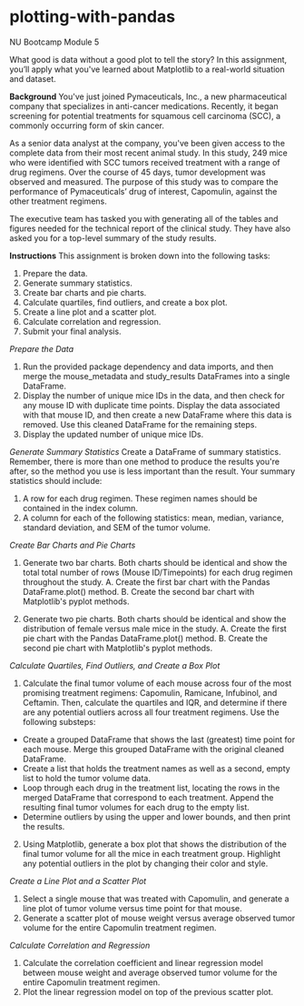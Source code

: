 # plotting-with-pandas
NU Bootcamp Module 5

What good is data without a good plot to tell the story?
In this assignment, you’ll apply what you've learned about Matplotlib to a real-world situation and dataset.

**Background**
You've just joined Pymaceuticals, Inc., a new pharmaceutical company that specializes in anti-cancer medications. Recently, it began screening for potential treatments for squamous cell carcinoma (SCC), a commonly occurring form of skin cancer.

As a senior data analyst at the company, you've been given access to the complete data from their most recent animal study. In this study, 249 mice who were identified with SCC tumors received treatment with a range of drug regimens. Over the course of 45 days, tumor development was observed and measured. The purpose of this study was to compare the performance of Pymaceuticals’ drug of interest, Capomulin, against the other treatment regimens.

The executive team has tasked you with generating all of the tables and figures needed for the technical report of the clinical study. They have also asked you for a top-level summary of the study results.

**Instructions**
This assignment is broken down into the following tasks:

1.  Prepare the data.
2.  Generate summary statistics.
3.  Create bar charts and pie charts.
4.  Calculate quartiles, find outliers, and create a box plot.
5.  Create a line plot and a scatter plot.
6.  Calculate correlation and regression.
7.  Submit your final analysis.

*Prepare the Data*
1.  Run the provided package dependency and data imports, and then merge the mouse_metadata and study_results DataFrames into a single DataFrame.
2.  Display the number of unique mice IDs in the data, and then check for any mouse ID with duplicate time points. Display the data associated with that mouse ID, and then create a new DataFrame where this data is removed. Use this cleaned DataFrame for the remaining steps.
3.  Display the updated number of unique mice IDs.

*Generate Summary Statistics*
Create a DataFrame of summary statistics. Remember, there is more than one method to produce the results you're after, so the method you use is less important than the result.
Your summary statistics should include:
1.  A row for each drug regimen. These regimen names should be contained in the index column.
2.  A column for each of the following statistics: mean, median, variance, standard deviation, and SEM of the tumor volume.

*Create Bar Charts and Pie Charts*
1.  Generate two bar charts. Both charts should be identical and show the total total number of rows (Mouse ID/Timepoints) for each drug regimen throughout the study.
A.  Create the first bar chart with the Pandas DataFrame.plot() method.
B.  Create the second bar chart with Matplotlib's pyplot methods.

2.  Generate two pie charts. Both charts should be identical and show the distribution of female versus male mice in the study.
A.  Create the first pie chart with the Pandas DataFrame.plot() method.
B.  Create the second pie chart with Matplotlib's pyplot methods.

*Calculate Quartiles, Find Outliers, and Create a Box Plot*
1.  Calculate the final tumor volume of each mouse across four of the most promising treatment regimens: Capomulin, Ramicane, Infubinol, and Ceftamin. Then, calculate the quartiles and IQR, and determine if there are any potential outliers across all four treatment regimens. Use the following substeps:
- Create a grouped DataFrame that shows the last (greatest) time point for each mouse. Merge this grouped DataFrame with the original cleaned DataFrame.
- Create a list that holds the treatment names as well as a second, empty list to hold the tumor volume data.
- Loop through each drug in the treatment list, locating the rows in the merged DataFrame that correspond to each treatment. Append the resulting final tumor volumes for each drug to the empty list.
- Determine outliers by using the upper and lower bounds, and then print the results.
2.  Using Matplotlib, generate a box plot that shows the distribution of the final tumor volume for all the mice in each treatment group. Highlight any potential outliers in the plot by changing their color and style.

*Create a Line Plot and a Scatter Plot*
1.  Select a single mouse that was treated with Capomulin, and generate a line plot of tumor volume versus time point for that mouse.
2.  Generate a scatter plot of mouse weight versus average observed tumor volume for the entire Capomulin treatment regimen.

*Calculate Correlation and Regression*
1.  Calculate the correlation coefficient and linear regression model between mouse weight and average observed tumor volume for the entire Capomulin treatment regimen.
2.  Plot the linear regression model on top of the previous scatter plot.